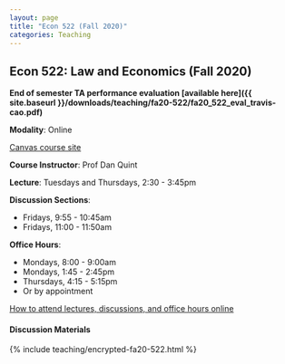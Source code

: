 ```yaml
---
layout: page
title: "Econ 522 (Fall 2020)"
categories: Teaching
---
```


## Econ 522: Law and Economics (Fall 2020)

**End of semester TA performance evaluation [available here]({{ site.baseurl }}/downloads/teaching/fa20-522/fa20_522_eval_travis-cao.pdf)**

**Modality**: Online

[Canvas course site](https://canvas.wisc.edu/courses/218041)

**Course Instructor**: Prof Dan Quint

**Lecture**: Tuesdays and Thursdays, 2:30 - 3:45pm

**Discussion Sections**:
* Fridays, 9:55 - 10:45am
* Fridays, 11:00 - 11:50am

**Office Hours**:
* Mondays, 8:00 - 9:00am
* Mondays, 1:45 - 2:45pm
* Thursdays, 4:15 - 5:15pm
* Or by appointment

[How to attend lectures, discussions, and office hours online](https://canvas.wisc.edu/courses/218041/pages/how-to-join-live-lecture-slash-discussion-section-slash-office-hours)

#### Discussion Materials

{% include teaching/encrypted-fa20-522.html %}